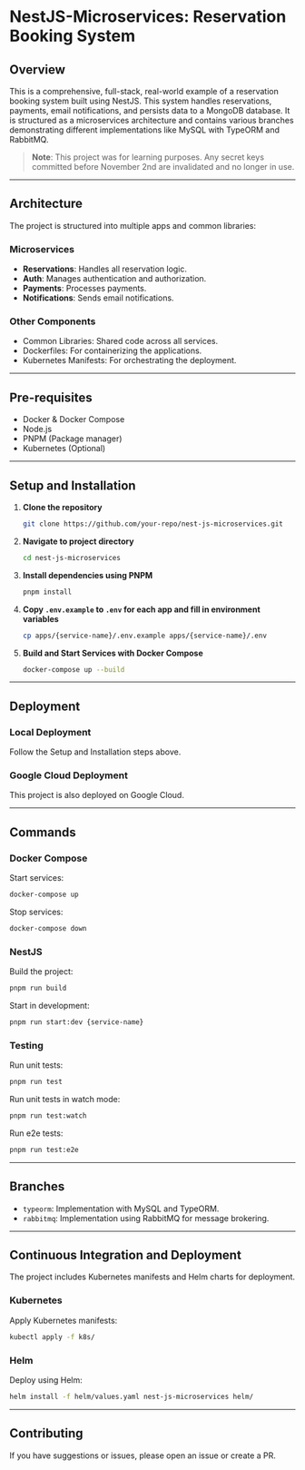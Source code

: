 # NestJS-Microservices: Reservation Booking System

## Overview

This is a comprehensive, full-stack, real-world example of a reservation booking system built using NestJS. This system handles reservations, payments, email notifications, and persists data to a MongoDB database. It is structured as a microservices architecture and contains various branches demonstrating different implementations like MySQL with TypeORM and RabbitMQ.

> **Note**: This project was for learning purposes. Any secret keys committed before November 2nd are invalidated and no longer in use.

---

## Architecture

The project is structured into multiple apps and common libraries:

### Microservices

- **Reservations**: Handles all reservation logic.
- **Auth**: Manages authentication and authorization.
- **Payments**: Processes payments.
- **Notifications**: Sends email notifications.

### Other Components

- Common Libraries: Shared code across all services.
- Dockerfiles: For containerizing the applications.
- Kubernetes Manifests: For orchestrating the deployment.

---

## Pre-requisites

- Docker & Docker Compose
- Node.js
- PNPM (Package manager)
- Kubernetes (Optional)

---

## Setup and Installation

1. **Clone the repository**

   ```bash
   git clone https://github.com/your-repo/nest-js-microservices.git
   ```

2. **Navigate to project directory**

   ```bash
   cd nest-js-microservices
   ```

3. **Install dependencies using PNPM**

   ```bash
   pnpm install
   ```

4. **Copy `.env.example` to `.env` for each app and fill in environment variables**

   ```bash
   cp apps/{service-name}/.env.example apps/{service-name}/.env
   ```

5. **Build and Start Services with Docker Compose**

   ```bash
   docker-compose up --build
   ```

---

## Deployment

### Local Deployment

Follow the Setup and Installation steps above.

### Google Cloud Deployment

This project is also deployed on Google Cloud.

---

## Commands

### Docker Compose

Start services:

```bash
docker-compose up
```

Stop services:

```bash
docker-compose down
```

### NestJS

Build the project:

```bash
pnpm run build
```

Start in development:

```bash
pnpm run start:dev {service-name}
```

### Testing

Run unit tests:

```bash
pnpm run test
```

Run unit tests in watch mode:

```bash
pnpm run test:watch
```

Run e2e tests:

```bash
pnpm run test:e2e
```

---

## Branches

- `typeorm`: Implementation with MySQL and TypeORM.
- `rabbitmq`: Implementation using RabbitMQ for message brokering.

---

## Continuous Integration and Deployment

The project includes Kubernetes manifests and Helm charts for deployment.

### Kubernetes

Apply Kubernetes manifests:

```bash
kubectl apply -f k8s/
```

### Helm

Deploy using Helm:

```bash
helm install -f helm/values.yaml nest-js-microservices helm/
```

---

## Contributing

If you have suggestions or issues, please open an issue or create a PR.
